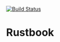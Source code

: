 [![Build Status](https://travis-ci.org/osheari1/rustbook.svg?branch=master)](https://travis-ci.org/osheari1/rustbook)

# Rustbook
